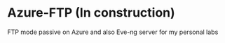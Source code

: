 # Azure-FTP (In construction)
FTP mode passive on Azure and also Eve-ng server for my personal labs
